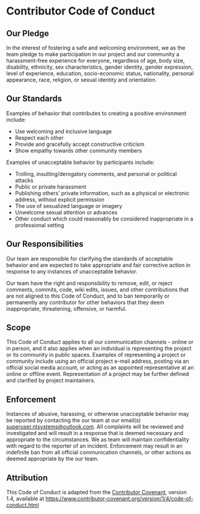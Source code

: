 # Contributor Code of Conduct

## Our Pledge

In the interest of fostering a safe and welcoming environment, we as
the team pledge to make participation in our project and
our community a harassment-free experience for everyone, regardless of age, body
size, disability, ethnicity, sex characteristics, gender identity, gender expression,
level of experience, education, socio-economic status, nationality, personal
appearance, race, religion, or sexual identity and orientation.

## Our Standards

Examples of behavior that contributes to creating a positive environment
include:

* Use welcoming and inclusive language
* Respect each other
* Provide and gracefully accept constructive criticism
* Show empathy towards other community members

Examples of unacceptable behavior by participants include:

* Trolling, insulting/derogatory comments, and personal or political attacks
* Public or private harassment
* Publishing others' private information, such as a physical or electronic
  address, without explicit permission
* The use of sexualized language or imagery
* Unwelcome sexual attention or advances
* Other conduct which could reasonably be considered inappropriate in a
  professional setting

## Our Responsibilities

Our team are responsible for clarifying the standards of acceptable
behavior and are expected to take appropriate and fair corrective action in
response to any instances of unacceptable behavior.

Our team have the right and responsibility to remove, edit, or
reject comments, commits, code, wiki edits, issues, and other contributions
that are not aligned to this Code of Conduct, and to ban temporarily or
permanently any contributor for other behaviors that they deem inappropriate,
threatening, offensive, or harmful.

## Scope

This Code of Conduct applies to all our communication channels - online or in person,
and it also applies when an individual is representing the project or its community in
public spaces. Examples of representing a project or community include using an official
project e-mail address, posting via an official social media account, or acting
as an appointed representative at an online or offline event. Representation of
a project may be further defined and clarified by project maintainers.

## Enforcement

Instances of abusive, harassing, or otherwise unacceptable behavior may be
reported by contacting the our team at our email(s) <superuser.ntsystems@outlook.com>. 
All complaints will be reviewed and investigated and will result in a response that
is deemed necessary and appropriate to the circumstances. We as team
will maintain confidentiality with regard to the reporter of an incident.
Enforcement may result in an indefinite ban from all official communication
channels, or other actions as deemed appropriate by the our team.

## Attribution

This Code of Conduct is adapted from the [Contributor Covenant](https://www.contributor-covenant.org), version 1.4,
available at https://www.contributor-covenant.org/version/1/4/code-of-conduct.html

